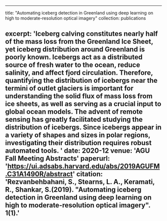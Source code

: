 
---
title: "Automating iceberg detection in Greenland using deep learning on high to moderate-resolution optical imagery"
collection: publications

excerpt: 'Iceberg calving constitutes nearly half of the mass loss from the Greenland Ice Sheet, yet iceberg distribution around Greenland is poorly known. Icebergs act as a distributed source of fresh water to the ocean, reduce salinity, and affect fjord circulation. Therefore, quantifying the distribution of icebergs near the termini of outlet glaciers is important for understanding the solid flux of mass loss from ice sheets, as well as serving as a crucial input to global ocean models. The advent of remote sensing has greatly facilitated studying the distribution of icebergs. Since icebergs appear in a variety of shapes and sizes in polar regions, investigating their distribution requires robust automated tools. '
date: 2020-12
venue: 'AGU Fall Meeting Abstracts'
paperurl: 'https://ui.adsabs.harvard.edu/abs/2019AGUFM.C31A1490R/abstract'
citation: 'Rezvanbehbahani, S., Stearns, L. A., Keramati, R., Shankar, S.(2019). "Automating iceberg detection in Greenland using deep learning on high to moderate-resolution optical imagery". 1(1).'
---
